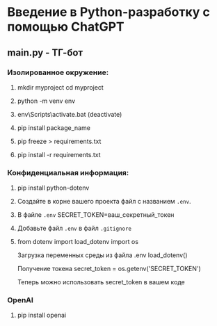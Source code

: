 # Введение в Python-разработку с помощью ChatGPT

## main.py - ТГ-бот

### Изолированное окружение:

1. mkdir myproject
   cd myproject

2. python -m venv env
   
3. env\Scripts\activate.bat (deactivate)

4. pip install package_name

5. pip freeze > requirements.txt

6. pip install -r requirements.txt

### Конфиденциальная информация:

1. pip install python-dotenv

2. Создайте в корне вашего проекта файл с названием `.env`.

3. В файле `.env` SECRET_TOKEN=ваш_секретный_токен

4. Добавьте файл `.env` в файл `.gitignore`

5. from dotenv import load_dotenv
   import os
   
   Загрузка переменных среды из файла .env
   load_dotenv()
   
   Получение токена
   secret_token = os.getenv('SECRET_TOKEN')
   
   Теперь можно использовать secret_token в вашем коде

### OpenAI

1. pip install openai